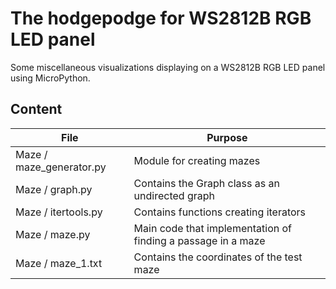# The hodgepodge for WS2812B RGB LED panel
Some miscellaneous visualizations displaying on a WS2812B RGB LED panel using MicroPython.

## Content  

| File | Purpose |
| --- | --- |
| Maze / maze_generator.py | Module for creating mazes |
| Maze / graph.py | Contains the Graph class as an undirected graph |
| Maze / itertools.py | Contains functions creating iterators |
| Maze / maze.py | Main code that implementation of finding a passage in a maze |
| Maze / maze_1.txt | Contains the coordinates of the test maze  |
